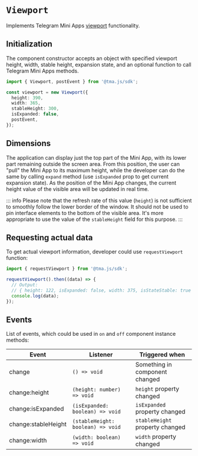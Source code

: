 # `Viewport`

Implements Telegram Mini
Apps [viewport](../../../../platform/functionality/viewport.md) functionality.

## Initialization

The component constructor accepts an object with specified viewport height, width, stable height,
expansion state, and an optional function to call Telegram Mini Apps methods.

```typescript  
import { Viewport, postEvent } from '@tma.js/sdk';

const viewport = new Viewport({
  height: 390,
  width: 365,
  stableHeight: 300,
  isExpanded: false,
  postEvent,
});
```  

## Dimensions

The application can display just the top part of the Mini App, with its lower part remaining outside
the screen area. From this position, the user can "pull" the Mini App to its maximum height, while
the developer can do the same by calling `expand` method (use `isExpanded` prop to get current
expansion state). As the position of the Mini App changes, the current height value of the visible
area will be updated in real time.

::: info
Please note that the refresh rate of this value (`height`) is not sufficient to smoothly follow the
lower border of the window. It should not be used to pin interface elements to the bottom of the
visible area. It's more appropriate to use the value of the `stableHeight` field for this purpose.
:::

## Requesting actual data

To get actual viewport information, developer could use `requestViewport` function:

```typescript
import { requestViewport } from '@tma.js/sdk';

requestViewport().then((data) => {
  // Output:
  // { height: 122, isExpanded: false, width: 375, isStateStable: true }
  console.log(data);
});
```

## Events

List of events, which could be used in `on` and `off` component instance methods:

| Event               | Listener                          | Triggered when                  |
|---------------------|-----------------------------------|---------------------------------|
| change              | `() => void`                      | Something in component changed  |
| change:height       | `(height: number) => void`        | `height` property changed       |
| change:isExpanded   | `(isExpanded: boolean) => void`   | `isExpanded` property changed   |
| change:stableHeight | `(stableHeight: boolean) => void` | `stableHeight` property changed |
| change:width        | `(width: boolean) => void`        | `width` property changed        |
